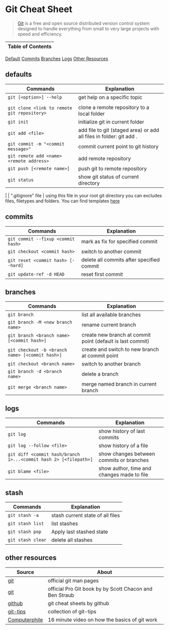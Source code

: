 # Git Cheat Sheet

>[Git](https://git-scm.com) is a free and open source distributed version control system designed to handle everything from small to very large projects with speed and efficiency.

| **Table of Contents** |
| -- |
[Default](#defaults)
[Commits](#commits)
[Branches](#branches)
[Logs](#logs)
[Other Resources](#other-resources)

## defaults

| Commands | Explanation |
| -- | -- |
`git [<option>] --help` | get help on a specific topic
| |
`git clone <link to remote git repository>` | clone a remote repository to a local folder
`git init` | initialize git in current folder
`git add <file>` | add file to git (staged area) or add all files in folder: git add .
`git commit -m "<commit message>"` | commit current point to git history
`git remote add <name> <remote address>` | add remote repository
`git push [<remote name>]` | push git to remote repository
`git status` | show git status of current directory
|
| ".gitignore" file | using this file in your root git directory you can excludes files, filetypes and folders. You can find templates [here](https://github.com/github/gitignore)

## commits

| Commands | Explanation |
| -- | -- |
`git commit --fixup <commit hash>` | mark as fix for specified commit
`git checkout <commit hash>` | switch to another commit
`git reset <commit hash> [--hard]` | delete all commits after specified commit
`git update-ref -d HEAD` | reset first commit

## branches

| Commands | Explanation |
| -- | -- |
`git branch` | list all available branches
`git branch -M <new branch name>` | rename current branch
`git branch <branch name> [<commit hash>]` | create new branch at commit point (default is last commit)
`git checkout -b <branch name> [<commit hash>]` | create and switch to new branch at commit point
`git checkout <branch name>` | switch to another branch
`git branch -d <branch name>` | delete a branch
`git merge <branch name>` | merge named branch in current branch

## logs

| Commands | Explanation |
| -- | -- |
`git log` | show history of last commits
`git log --follow <file>` | show history of a file
`git diff <commit hash/branch 1>...<commit hash 2> [<filepath>]` | show changes between commits or branches
`git blame <file>` | show author, time and changes made to file

## stash

| Commands | Explanation |
| -- | -- |
`git stash -a` | stash current state of all files
`git stash list` | list stashes
`git stash pop` | Apply last stashed state
`git stash clear` | delete all stashes

## other resources

| Source | About |
| -- | -- |
[git](https://git-scm.com/docs) | official git man pages
[git](https://git-scm.com/book/en/v2) | official Pro Git book by by Scott Chacon and Ben Straub
[github](https://training.github.com) | git cheat sheets by github
[git-tips](https://github.com/git-tips/tips) | collection of git-tips
[Computerphile](https://youtu.be/92sycL8ij-U) | 16 minute video on how the basics of git work
